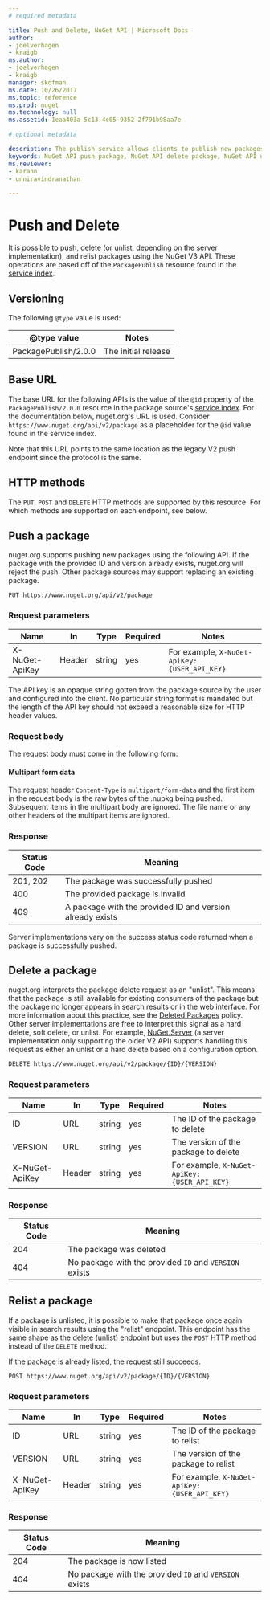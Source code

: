 ```yaml
---
# required metadata 

title: Push and Delete, NuGet API | Microsoft Docs
author:
- joelverhagen
- kraigb
ms.author:
- joelverhagen
- kraigb
manager: skofman
ms.date: 10/26/2017
ms.topic: reference
ms.prod: nuget
ms.technology: null
ms.assetid: 1eaa403a-5c13-4c05-9352-2f791b98aa7e

# optional metadata

description: The publish service allows clients to publish new packages and unlist or delete existing packages.
keywords: NuGet API push package, NuGet API delete package, NuGet API unlist package, NuGet API upload package, NuGet API create package
ms.reviewer:
- karann
- unniravindranathan

---
```


# Push and Delete

It is possible to push, delete (or unlist, depending on the server implementation), and relist packages using the NuGet
V3 API. These operations are based off of the `PackagePublish` resource found in the [service index](service-index.md).

## Versioning

The following `@type` value is used:

@type value          | Notes
-------------------- | -----
PackagePublish/2.0.0 | The initial release

## Base URL

The base URL for the following APIs is the value of the `@id` property of the `PackagePublish/2.0.0` resource in the
package source's [service index](service-index.md). For the documentation below, nuget.org's URL is used. Consider 
`https://www.nuget.org/api/v2/package` as a placeholder for the `@id` value found in the service index.

Note that this URL points to the same location as the legacy V2 push endpoint since the protocol is the same.

## HTTP methods

The `PUT`, `POST` and `DELETE` HTTP methods are supported by this resource. For which methods are supported on each
endpoint, see below.

## Push a package

nuget.org supports pushing new packages using the following API. If the package with the provided ID and version
already exists, nuget.org will reject the push. Other package sources may support replacing an existing package.

```
PUT https://www.nuget.org/api/v2/package
```

### Request parameters

Name           | In     | Type   | Required | Notes
-------------- | ------ | ------ | -------- | -----
X-NuGet-ApiKey | Header | string | yes      | For example, `X-NuGet-ApiKey: {USER_API_KEY}`

The API key is an opaque string gotten from the package source by the user and configured into the client. No
particular string format is mandated but the length of the API key should not exceed a reasonable size for HTTP header
values.

### Request body

The request body must come in the following form:

#### Multipart form data

The request header `Content-Type` is `multipart/form-data` and the first item in the request body is the raw bytes of
the .nupkg being pushed. Subsequent items in the multipart body are ignored. The file name or any other headers of the
multipart items are ignored.

### Response

Status Code | Meaning
----------- | -------
201, 202    | The package was successfully pushed
400         | The provided package is invalid
409         | A package with the provided ID and version already exists

Server implementations vary on the success status code returned when a package is successfully pushed.

## Delete a package

nuget.org interprets the package delete request as an "unlist". This means that the package is still available for
existing consumers of the package but the package no longer appears in search results or in the web interface. For
more information about this practice, see the
[Deleted Packages](../policies/deleting-packages.md) policy. Other server
implementations are free to interpret this signal as a hard delete, soft delete, or unlist. For example,
[NuGet.Server](https://www.nuget.org/packages/NuGet.Server) (a server implementation only supporting the older V2 API)
supports handling this request as either an unlist or a hard delete based on a configuration option.

```
DELETE https://www.nuget.org/api/v2/package/{ID}/{VERSION}
```

### Request parameters

Name           | In     | Type   | Required | Notes
-------------- | ------ | ------ | -------- | -----
ID             | URL    | string | yes      | The ID of the package to delete
VERSION        | URL    | string | yes      | The version of the package to delete
X-NuGet-ApiKey | Header | string | yes      | For example, `X-NuGet-ApiKey: {USER_API_KEY}`

### Response

Status Code | Meaning
----------- | -------
204         | The package was deleted
404         | No package with the provided `ID` and `VERSION` exists

## Relist a package

If a package is unlisted, it is possible to make that package once again visible in search results using the "relist"
endpoint. This endpoint has the same shape as the [delete (unlist) endpoint](#delete-a-package) but uses the `POST`
HTTP method instead of the `DELETE` method.

If the package is already listed, the request still succeeds.

```
POST https://www.nuget.org/api/v2/package/{ID}/{VERSION}
```

### Request parameters

Name           | In     | Type   | Required | Notes
-------------- | ------ | ------ | -------- | -----
ID             | URL    | string | yes      | The ID of the package to relist
VERSION        | URL    | string | yes      | The version of the package to relist
X-NuGet-ApiKey | Header | string | yes      | For example, `X-NuGet-ApiKey: {USER_API_KEY}`

### Response

Status Code | Meaning
----------- | -------
204         | The package is now listed
404         | No package with the provided `ID` and `VERSION` exists
